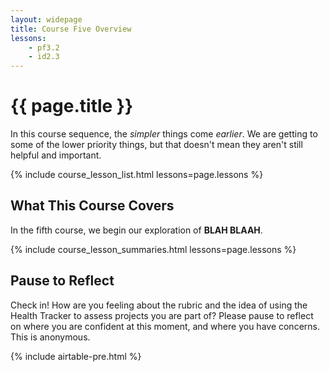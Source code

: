 ```yaml
---
layout: widepage
title: Course Five Overview
lessons:
    - pf3.2
    - id2.3
---
```


# {{ page.title }}

In this course sequence, the *simpler* things come *earlier*. We are getting to some of the lower priority things, but that doesn't mean they aren't still helpful and important.

{% include course_lesson_list.html lessons=page.lessons %}

## What This Course Covers

In the fifth course, we begin our exploration of **BLAH BLAAH**. 

{% include course_lesson_summaries.html lessons=page.lessons %}

## Pause to Reflect

 Check in! How are you feeling about the rubric and the idea of using the Health Tracker to assess projects you are part of? Please pause to reflect on where you are confident at this moment, and where you have concerns. This is anonymous.

{% include airtable-pre.html %}
